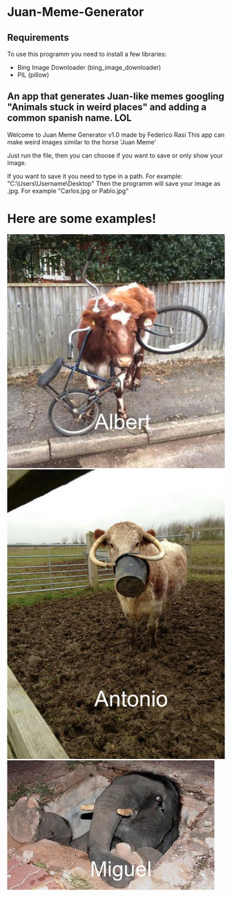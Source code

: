 # Juan-Meme-Generator
## Requirements
To use this programm you need to install a few libraries:
- Bing Image Downloader (bing_image_downloader)
- PIL (pillow)


## An app that generates Juan-like memes googling "Animals stuck in weird places" and adding a common spanish name. LOL
Welcome to Juan Meme Generator v1.0 made by Federico Rasi
This app can make weird images similar to the horse 'Juan Meme'

Just run the file, then you can choose if you want to save or only show your image.

If you want to save it you need to type in a path. For example: "C:\Users\Username\Desktop"
Then the programm will save your image as <NAME OF THE ANIMAL>.jpg. For example "Carlos.jpg or Pablo.jpg"

# Here are some examples!

![Alt text](/ExampleImages/Albert.jpg?raw=true "Title")
![Alt text](/ExampleImages/Antonio.jpg?raw=true "Title")
![Alt text](/ExampleImages/Miguel.jpg?raw=true "Title")
